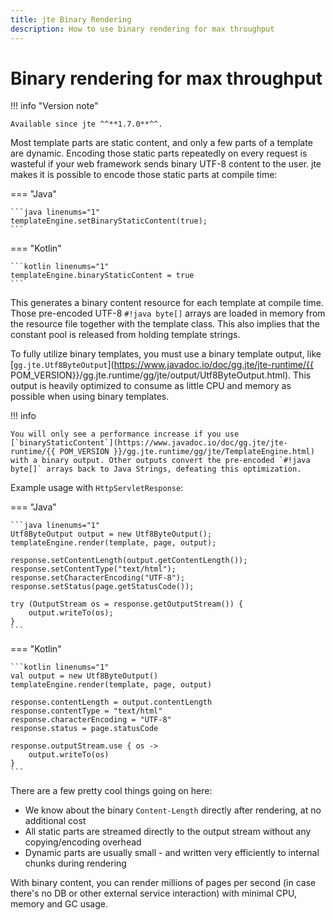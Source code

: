 ```yaml
---
title: jte Binary Rendering
description: How to use binary rendering for max throughput
---
```


# Binary rendering for max throughput

!!! info "Version note"

    Available since jte ^^**1.7.0**^^.

Most template parts are static content, and only a few parts of a template are dynamic. Encoding those static parts repeatedly on every request is wasteful if your web framework sends binary UTF-8 content to the user. jte makes it is possible to encode those static parts at compile time:

=== "Java"

    ```java linenums="1"
    templateEngine.setBinaryStaticContent(true);
    ```

=== "Kotlin"

    ```kotlin linenums="1"
    templateEngine.binaryStaticContent = true
    ```

This generates a binary content resource for each template at compile time. Those pre-encoded UTF-8 `#!java byte[]` arrays are loaded in memory from the resource file together with the template class. This also implies that the constant pool is released from holding template strings.

To fully utilize binary templates, you must use a binary template output, like [`gg.jte.Utf8ByteOutput`](https://www.javadoc.io/doc/gg.jte/jte-runtime/{{ POM_VERSION}}/gg.jte.runtime/gg/jte/output/Utf8ByteOutput.html). This output is heavily optimized to consume as little CPU and memory as possible when using binary templates.

!!! info

    You will only see a performance increase if you use [`binaryStaticContent`](https://www.javadoc.io/doc/gg.jte/jte-runtime/{{ POM_VERSION }}/gg.jte.runtime/gg/jte/TemplateEngine.html) with a binary output. Other outputs convert the pre-encoded `#!java byte[]` arrays back to Java Strings, defeating this optimization.

Example usage with `HttpServletResponse`:

=== "Java"

    ```java linenums="1"
    Utf8ByteOutput output = new Utf8ByteOutput();
    templateEngine.render(template, page, output);

    response.setContentLength(output.getContentLength());
    response.setContentType("text/html");
    response.setCharacterEncoding("UTF-8");
    response.setStatus(page.getStatusCode());

    try (OutputStream os = response.getOutputStream()) {
        output.writeTo(os);
    }
    ```

=== "Kotlin"

    ```kotlin linenums="1"
    val output = new Utf8ByteOutput()
    templateEngine.render(template, page, output)

    response.contentLength = output.contentLength
    response.contentType = "text/html"
    response.characterEncoding = "UTF-8"
    response.status = page.statusCode

    response.outputStream.use { os ->
        output.writeTo(os)
    }
    ```

There are a few pretty cool things going on here:

- We know about the binary `Content-Length` directly after rendering, at no additional cost
- All static parts are streamed directly to the output stream without any copying/encoding overhead
- Dynamic parts are usually small - and written very efficiently to internal chunks during rendering

With binary content, you can render millions of pages per second (in case there's no DB or other external service interaction) with minimal CPU, memory and GC usage.
